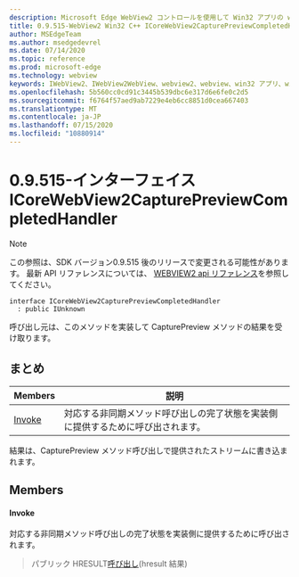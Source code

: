 ```yaml
---
description: Microsoft Edge WebView2 コントロールを使用して Win32 アプリの web コンテンツをホストする
title: 0.9.515-WebView2 Win32 C++ ICoreWebView2CapturePreviewCompletedHandler
author: MSEdgeTeam
ms.author: msedgedevrel
ms.date: 07/14/2020
ms.topic: reference
ms.prod: microsoft-edge
ms.technology: webview
keywords: IWebView2、IWebView2WebView、webview2、webview、win32 アプリ、win32、edge、ICoreWebView2、ICoreWebView2Controller、browser control、edge html
ms.openlocfilehash: 5b560cc0cd91c3445b539dbc6e317d6e6fe0c2d5
ms.sourcegitcommit: f6764f57aed9ab7229e4eb6cc8851d0cea667403
ms.translationtype: MT
ms.contentlocale: ja-JP
ms.lasthandoff: 07/15/2020
ms.locfileid: "10880914"
---
```

# 0.9.515-インターフェイス ICoreWebView2CapturePreviewCompletedHandler 

> [!NOTE]
> この参照は、SDK バージョン0.9.515 後のリリースで変更される可能性があります。 最新 API リファレンスについては、 [WEBVIEW2 api リファレンス](../../../webview2-api-reference.md)を参照してください。

```
interface ICoreWebView2CapturePreviewCompletedHandler
  : public IUnknown
```

呼び出し元は、このメソッドを実装して CapturePreview メソッドの結果を受け取ります。

## まとめ

 Members                        | 説明
--------------------------------|---------------------------------------------
[Invoke](#invoke) | 対応する非同期メソッド呼び出しの完了状態を実装側に提供するために呼び出されます。

結果は、CapturePreview メソッド呼び出しで提供されたストリームに書き込まれます。

## Members

#### Invoke 

対応する非同期メソッド呼び出しの完了状態を実装側に提供するために呼び出されます。

> パブリック HRESULT[呼び出し](#invoke)(hresult 結果)

